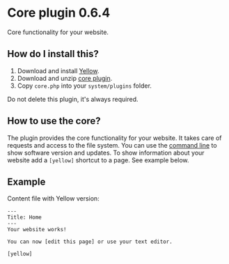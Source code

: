 Core plugin 0.6.4
=================
Core functionality for your website.

How do I install this?
----------------------
1. Download and install [Yellow](https://github.com/datenstrom/yellow/).
2. Download and unzip [core plugin](https://github.com/datenstrom/yellow-plugins/raw/master/zip/core.zip).
3. Copy `core.php` into your `system/plugins` folder.

Do not delete this plugin, it's always required.

How to use the core?
--------------------
The plugin provides the core functionality for your website. It takes care of requests and access to the file system. You can use the [command line](https://github.com/datenstrom/yellow-plugins/tree/master/commandline) to show software version and updates. To show information about your website add a `[yellow]` shortcut to a page. See example below.

Example
-------
Content file with Yellow version:

```
---
Title: Home
---
Your website works! 

You can now [edit this page] or use your text editor.  

[yellow]
```